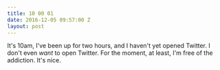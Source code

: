 ```yaml
---
title: 10 00 01
date: 2016-12-05 09:57:00 Z
layout: post
---
```


It's 10am, I've been up for two hours, and I haven't yet opened Twitter. I don't even *want* to open Twitter. For the moment, at least, I'm free of the addiction. It's nice.